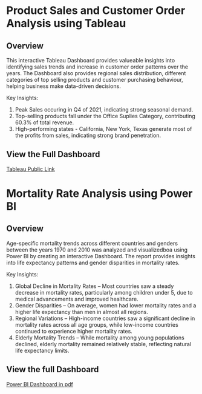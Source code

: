 # Product Sales and Customer Order Analysis using Tableau

## Overview

This interactive Tableau Dashboard provides valueable insights into identifying sales trends and increase in customer order patterns over the years. The Dashboard also provides regional sales distribution, different categories of top selling products and customer purchasing behaviour, helping business make data-driven decisions. 

Key Insights:  
1. Peak Sales occuring in Q4 of 2021, indicating strong seasonal demand.
2. Top-selling products fall under the Office Suplies Category, contributing 60.3% of total revenue.
3. High-performing states - California, New York, Texas generate most of the profits from sales, indicating strong brand penetration. 

## View the Full Dashboard
 [Tableau Public Link](https://public.tableau.com/app/profile/akshaya.ravikumar/viz/Superstore-Dashboard_17436770820200/Superstore-Dashboard)

# Mortality Rate Analysis using Power BI

## Overview 

Age-specific mortality trends across different countries and genders between the years 1970 and 2010 was analyzed and visualizedboa using Power BI by creating an interactive Dashboard. The report provides insights into life expectancy patterns and gender disparities in mortality rates. 

Key Insights: 
1. Global Decline in Mortality Rates – Most countries saw a steady decrease in mortality rates, particularly among children under 5, due to medical advancements and improved healthcare.
2. Gender Disparities – On average, women had lower mortality rates and a higher life expectancy than men in almost all regions.
3. Regional Variations – High-income countries saw a significant decline in mortality rates across all age groups, while low-income countries continued to experience higher mortality rates. 
4. Elderly Mortality Trends – While mortality among young populations declined, elderly mortality remained relatively stable, reflecting natural life expectancy limits.

## View the full Dashboard
[Power BI Dashboard in pdf](https://github.com/akshaya-ravi19/Dashboards/blob/main/Mortality%20Report.pdf)
 
